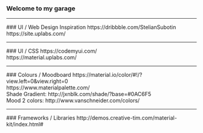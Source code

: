 ### Welcome to my garage
<hr>
### UI / Web Design Inspiration
https://dribbble.com/StelianSubotin <br>
https://site.uplabs.com/
<hr>
### UI / CSS
https://codemyui.com/<br>
https://material.uplabs.com/

<hr>
### Colours / Moodboard
https://material.io/color/#!/?view.left=0&view.right=0<br>
https://www.materialpalette.com/<br>
Shade Gradient: http://jxnblk.com/shade/?base=#0AC6F5<br>
Mood 2 colors: http://www.vanschneider.com/colors/
<hr>
### Frameworks / Libraries
http://demos.creative-tim.com/material-kit/index.html#<br>
